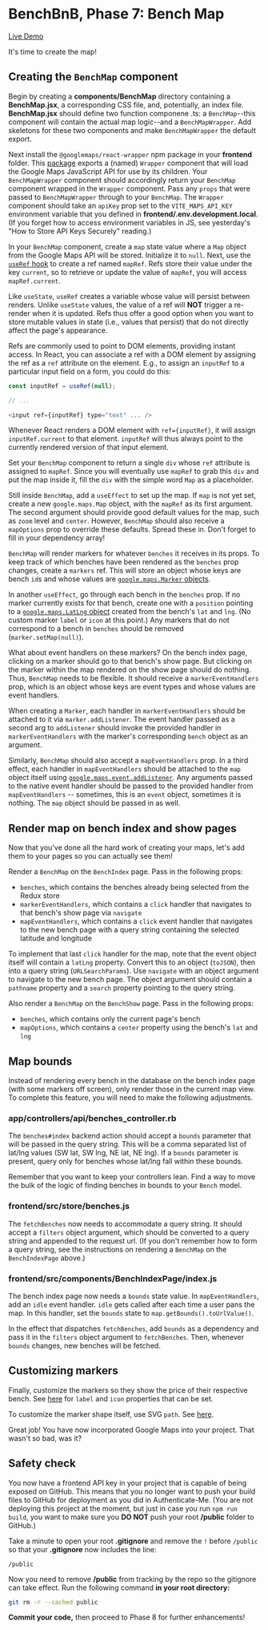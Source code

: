 # BenchBnB, Phase 7: Bench Map

[Live Demo]

It's time to create the map!

[Live Demo]: https://aa-bench-bnb.herokuapp.com/

## Creating the `BenchMap` component

Begin by creating a __components/BenchMap__ directory containing a
__BenchMap.jsx__, a corresponding CSS file, and, potentially, an index file.
__BenchMap.jsx__ should define two function componene .ts: a `BenchMap`--this
component will contain the actual map logic--and a `BenchMapWrapper`. Add
skeletons for these two components and make `BenchMapWrapper` the default
export.

Next install the `@googlemaps/react-wrapper` npm package in your __frontend__
folder. This [package][gmaps-react-wrapper] exports a (named) `Wrapper`
component that will load the Google Maps JavaScript API for use by its children.
Your `BenchMapWrapper` component should accordingly return your `BenchMap`
component wrapped in the `Wrapper` component. Pass any `props` that were passed
to `BenchMapWrapper` through to your `BenchMap`. The `Wrapper` component should
take an `apiKey` prop set to the `VITE_MAPS_API_KEY` environment variable
that you defined in __frontend/.env.development.local__. (If you forget how to
access environment variables in JS, see yesterday's "How to Store API Keys
Securely" reading.)

In your `BenchMap` component, create a `map` state value where a `Map` object
from the Google Maps API will be stored. Initialize it to `null`. Next, use the
[`useRef` hook] to create a ref named `mapRef`. Refs store their value under the
key `current`, so to retrieve or update the value of `mapRef`, you will access
`mapRef.current`.

Like `useState`, `useRef` creates a variable whose value will persist between
renders. Unlike `useState` values, the value of a ref will **NOT** trigger a
re-render when it is updated. Refs thus offer a good option when you want to
store mutable values in state (i.e., values that persist) that do not directly
affect the page's appearance.

Refs are commonly used to point to DOM elements, providing instant access. In
React, you can associate a ref with a DOM element by assigning the ref as a
`ref` attribute on the element. E.g., to assign an `inputRef` to a particular
input field on a form, you could do this:

```js
const inputRef = useRef(null);

// ...

<input ref={inputRef} type="text" ... />
```

Whenever React renders a DOM element with `ref={inputRef}`, it will assign
`inputRef.current` to that element. `inputRef` will thus always point to the
currently rendered version of that input element.

Set your `BenchMap` component to return a single `div` whose `ref` attribute is
assigned to `mapRef`. Since you will eventually use `mapRef` to grab this `div`
and put the map inside it, fill the `div` with the simple word `Map` as a
placeholder.

Still inside `BenchMap`, add a `useEffect` to set up the map. If `map` is not
yet set, create a new `google.maps.Map` object, with the `mapRef` as its first
argument. The second argument should provide good default values for the map,
such as `zoom` level and `center`. However, `BenchMap` should also receive a
`mapOptions` prop to override these defaults. Spread these in. Don't forget to
fill in your dependency array!

`BenchMap` will render markers for whatever `benches` it receives in its props.
To keep track of which benches have been rendered as the `benches` prop changes,
create a `markers` ref. This will store an object whose keys are bench `id`s and
whose values are [`google.maps.Marker` objects][gmaps-marker].

In another `useEffect`, go through each bench in the `benches` prop. If no
marker currently exists for that bench, create one with a `position` pointing to
a [`google.maps.LatLng` object][gmaps-latlng] created from the bench's `lat` and
`lng`. (No custom marker `label` or `icon` at this point.) Any markers that do
not correspond to a bench in `benches` should be removed
(`marker.setMap(null)`).

What about event handlers on these markers? On the bench index page, clicking
on a marker should go to that bench's show page. But clicking on the marker
within the map rendered on the show page should do nothing. Thus, `BenchMap`
needs to be flexible. It should receive a `markerEventHandlers` prop, which is
an object whose keys are event types and whose values are event handlers.

When creating a `Marker`, each handler in `markerEventHandlers` should be
attached to it via `marker.addListener`. The event handler passed as a second
arg to `addListener` should invoke the provided handler in
`markerEventHandlers` with the marker's corresponding `bench` object as an
argument.

Similarly, `BenchMap` should also accept a `mapEventHandlers` prop. In a third
effect, each handler in `mapEventHandlers` should be attached to the `map`
object itself using [`google.maps.event.addListener`][gmaps-addlistener]. Any
arguments passed to the native event handler should be passed to the provided
handler from `mapEventHandlers` -- sometimes, this is an `event` object,
sometimes it is nothing. The `map` object should be passed in as well.

## Render map on bench index and show pages

Now that you've done all the hard work of creating your maps, let's add them to
your pages so you can actually see them!

Render a `BenchMap` on the `BenchIndex` page. Pass in the following props:

* `benches`, which contains the benches already being selected from the Redux
  store
* `markerEventHandlers`, which contains a `click` handler that navigates to that
  bench's show page via `navigate`
* `mapEventHandlers`, which contains a `click` event handler that navigates to
  the new bench page with a query string containing the selected latitude and
  longitude

To implement that last `click` handler for the map, note that the event object
itself will contain a `latLng` property. Convert this to an object (`toJSON`),
then into a query string (`URLSearchParams`). Use `navigate` with an object
argument to navigate to the new bench page. The object argument should contain a
`pathname` property and a `search` property pointing to the query string.

Also render a `BenchMap` on the `BenchShow` page. Pass in the following props:

* `benches`, which contains only the current page's bench
* `mapOptions`, which contains a `center` property using the bench's `lat` and
  `lng`

## Map bounds

Instead of rendering every bench in the database on the bench index page (with
some markers off screen), only render those in the current map view. To complete
this feature, you will need to make the following adjustments.

### __app/controllers/api/benches_controller.rb__

The `benches#index` backend action should accept a `bounds` parameter that will
be passed in the query string. This will be a comma separated list of lat/lng
values (SW lat, SW lng, NE lat, NE lng). If a `bounds` parameter is present,
query only for benches whose lat/lng fall within these bounds.

Remember that you want to keep your controllers lean. Find a way to move the
bulk of the logic of finding benches in bounds to your `Bench` model.

### __frontend/src/store/benches.js__

The `fetchBenches` now needs to accommodate a query string. It should accept a
`filters` object argument, which should be converted to a query string and
appended to the request url. (If you don't remember how to form a query string,
see the instructions on rendering a `BenchMap` on the `BenchIndexPage` above.)

### __frontend/src/components/BenchIndexPage/index.js__

The bench index page now needs a `bounds` state value. In `mapEventHandlers`,
add an `idle` event handler. `idle` gets called after each time a user pans the
map. In this handler, set the `bounds` state to `map.getBounds().toUrlValue()`.

In the effect that dispatches `fetchBenches`, add `bounds` as a dependency and
pass it in the `filters` object argument to `fetchBenches`. Then, whenever
`bounds` changes, new benches will be fetched.

## Customizing markers

Finally, customize the markers so they show the price of their respective bench.
See [here][gmaps-marker-options] for `label` and `icon` properties that can be
set.

To customize the marker shape itself, use SVG `path`. See [here][svg].

Great job! You have now incorporated Google Maps into your project. That wasn't
so bad, was it?

## Safety check

You now have a frontend API key in your project that is capable of being exposed
on GitHub. This means that you no longer want to push your build files to GitHub
for deployment as you did in Authenticate-Me. (You are not deploying this
project at the moment, but just in case you run `npm run build`, you want to
make sure you **DO NOT** push your root __/public__ folder to GitHub.)

Take a minute to open your root __.gitignore__ and remove the `!` before
`/public` so that your __.gitignore__ now includes the line:

```text
/public
```

Now you need to remove __/public__ from tracking by the repo so the gitignore
can take effect. Run the following command **in your root directory:**

```sh
git rm -r --cached public
```

**Commit your code,** then proceed to Phase 8 for further enhancements!

[gmaps-react-wrapper]: https://www.npmjs.com/package/@googlemaps/react-wrapper
[`useRef` hook]: https://reactjs.org/docs/hooks-reference.html#useref
[gmaps-marker]: https://developers.google.com/maps/documentation/javascript/markers
[gmaps-latlng]: https://developers.google.com/maps/documentation/javascript/reference/3.47/coordinates?hl=en
[gmaps-addlistener]: https://developers.google.com/maps/documentation/javascript/reference/3.47/event?hl=en#event.addListener
[gmaps-marker-options]: https://developers.google.com/maps/documentation/javascript/reference/marker?hl=en#MarkerOptions
[svg]: https://developer.mozilla.org/en-US/docs/Web/SVG/Attribute/d
